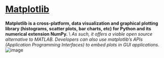 # [Matplotlib](https://pypi.org/project/matplotlib/)
**Matplotlib is a cross-platform, data visualization and graphical plotting library (histograms, scatter plots, bar charts, etc) for Python and its numerical extension NumPy.**
\ *As such, it offers a viable open source alternative to MATLAB. Developers can also use matplotlib’s APIs (Application Programming Interfaces) to embed plots in GUI applications.*
![image](https://github.com/ThisIs-Developer/Python/assets/109382325/49819bfb-6c44-4f55-83a5-9d731a68f171)
